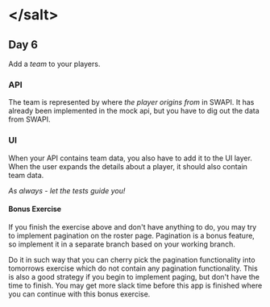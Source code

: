 # &lt;/salt&gt;
## Day 6

Add a _team_ to your players. 

### API
The team is represented by where _the player origins from_ in SWAPI. It has already been implemented in the mock api, but you have to dig out the data from SWAPI.

### UI
When your API contains team data, you also have to add it to the UI layer. When the user expands the details about a player, it should also contain team data.

_As always - let the tests guide you!_

#### Bonus Exercise
If you finish the exercise above and don't have anything to do, you may try to implement pagination on the roster page.
Pagination is a bonus feature, so implement it in a separate branch based on your working branch.

Do it in such way that you can cherry pick the pagination functionality into tomorrows exercise which do not contain any pagination functionality. 
This is also a good strategy if you begin to implement paging, but don't have the time to finish. 
You may get more slack time before this app is finished where you can continue with this bonus exercise.
